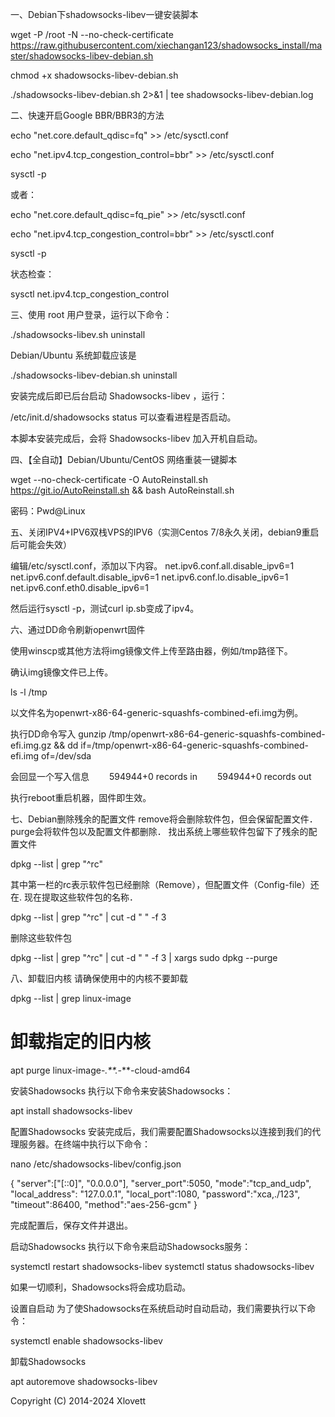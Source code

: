 一、Debian下shadowsocks-libev一键安装脚本

wget -P /root -N --no-check-certificate https://raw.githubusercontent.com/xiechangan123/shadowsocks_install/master/shadowsocks-libev-debian.sh

chmod +x shadowsocks-libev-debian.sh

./shadowsocks-libev-debian.sh 2>&1 | tee shadowsocks-libev-debian.log

二、快速开启Google BBR/BBR3的方法

echo "net.core.default_qdisc=fq" >> /etc/sysctl.conf

echo "net.ipv4.tcp_congestion_control=bbr" >> /etc/sysctl.conf

sysctl -p

或者：

echo "net.core.default_qdisc=fq_pie" >> /etc/sysctl.conf

echo "net.ipv4.tcp_congestion_control=bbr" >> /etc/sysctl.conf

sysctl -p

状态检查：

sysctl net.ipv4.tcp_congestion_control

三、使用 root 用户登录，运行以下命令：

./shadowsocks-libev.sh uninstall

Debian/Ubuntu 系统卸载应该是

./shadowsocks-libev-debian.sh uninstall

安装完成后即已后台启动 Shadowsocks-libev ，运行：

/etc/init.d/shadowsocks status 可以查看进程是否启动。

本脚本安装完成后，会将 Shadowsocks-libev 加入开机自启动。

四、【全自动】Debian/Ubuntu/CentOS 网络重装一键脚本

wget --no-check-certificate -O AutoReinstall.sh https://git.io/AutoReinstall.sh && bash AutoReinstall.sh

密码：Pwd@Linux

五、关闭IPV4+IPV6双栈VPS的IPV6（实测Centos 7/8永久关闭，debian9重启后可能会失效）

编辑/etc/sysctl.conf，添加以下内容。
net.ipv6.conf.all.disable_ipv6=1
net.ipv6.conf.default.disable_ipv6=1
net.ipv6.conf.lo.disable_ipv6=1
net.ipv6.conf.eth0.disable_ipv6=1

然后运行sysctl -p，测试curl ip.sb变成了ipv4。

六、通过DD命令刷新openwrt固件

使用winscp或其他方法将img镜像文件上传至路由器，例如/tmp路径下。

确认img镜像文件已上传。

ls -l /tmp

以文件名为openwrt-x86-64-generic-squashfs-combined-efi.img为例。

执行DD命令写入
gunzip /tmp/openwrt-x86-64-generic-squashfs-combined-efi.img.gz && dd if=/tmp/openwrt-x86-64-generic-squashfs-combined-efi.img of=/dev/sda
  
会回显一个写入信息
　　594944+0 records in
　　594944+0 records out
  
执行reboot重启机器，固件即生效。

七、Debian删除残余的配置文件
remove将会删除软件包，但会保留配置文件．purge会将软件包以及配置文件都删除．
找出系统上哪些软件包留下了残余的配置文件

dpkg --list | grep "^rc"

其中第一栏的rc表示软件包已经删除（Remove），但配置文件（Config-file）还在. 现在提取这些软件包的名称．

dpkg --list | grep "^rc" | cut -d " " -f 3

删除这些软件包

dpkg --list | grep "^rc" | cut -d " " -f 3 | xargs sudo dpkg --purge

八、卸载旧内核
请确保使用中的内核不要卸载

dpkg --list | grep linux-image
# 卸载指定的旧内核
apt purge linux-image-*.**.*-**-cloud-amd64

安装Shadowsocks
执行以下命令来安装Shadowsocks：

apt install shadowsocks-libev

配置Shadowsocks
安装完成后，我们需要配置Shadowsocks以连接到我们的代理服务器。在终端中执行以下命令：

nano /etc/shadowsocks-libev/config.json

{
    "server":["[::0]", "0.0.0.0"],
    "server_port":5050,
    "mode":"tcp_and_udp",
    "local_address": "127.0.0.1",
    "local_port":1080,
    "password":"xca,./123",
    "timeout":86400,
    "method":"aes-256-gcm"
}

完成配置后，保存文件并退出。

启动Shadowsocks
执行以下命令来启动Shadowsocks服务：

systemctl restart shadowsocks-libev
systemctl status shadowsocks-libev

如果一切顺利，Shadowsocks将会成功启动。

设置自启动
为了使Shadowsocks在系统启动时自动启动，我们需要执行以下命令：

systemctl enable shadowsocks-libev

卸载Shadowsocks

apt autoremove shadowsocks-libev

Copyright (C) 2014-2024 Xlovett
